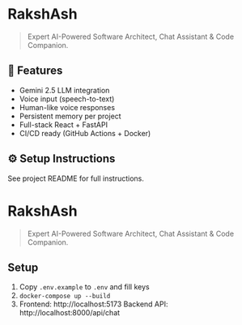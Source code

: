 # RakshAsh

> Expert AI-Powered Software Architect, Chat Assistant & Code Companion.

## 🚀 Features
- Gemini 2.5 LLM integration
- Voice input (speech-to-text)
- Human-like voice responses
- Persistent memory per project
- Full-stack React + FastAPI
- CI/CD ready (GitHub Actions + Docker)

## ⚙️ Setup Instructions
See project README for full instructions.

# RakshAsh

> Expert AI-Powered Software Architect, Chat Assistant & Code Companion.

## Setup
1. Copy `.env.example` to `.env` and fill keys
2. `docker-compose up --build`
3. Frontend: http://localhost:5173
   Backend API: http://localhost:8000/api/chat